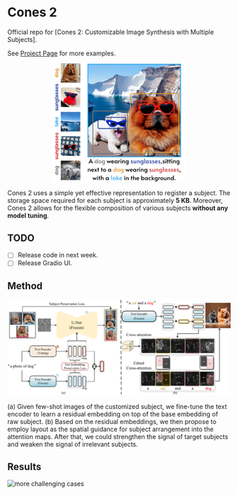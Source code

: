 # Cones 2

Official repo for [Cones 2: Customizable Image Synthesis with Multiple Subjects].

See [Project Page](https://cones-page.github.io/) for more examples.
<div align=center>
<img src="./pics/teaser.png" alt="" width="60%">
</div>
<!-- *(Concept of Composer)* -->

Cones 2 uses a simple yet effective representation to register a subject. The storage space required for each subject is approximately **5 KB**. Moreover, Cones 2 allows for the flexible composition of various subjects **without any model tuning**.


## TODO

- [ ] Release code in next week.
- [ ] Release Gradio UI.

## Method

![method](pics/architecture.png "method")

(a) Given few-shot images of the customized subject, we fine-tune the text encoder to learn a residual embedding on top of the base embedding of raw subject. (b) Based on the residual embeddings, we then propose to employ layout as the spatial guidance for subject arrangement into the attention maps. After that, we could strengthen the signal of target subjects and weaken the signal of irrelevant subjects.

## Results

![more challenging cases](pics/more.png "more challenging cases")



<!-- ## BibTeX -->

<!-- ```bibtex
@article{lhhuang2023composer,
  title={Composer: Creative and Controllable Image Synthesis with Composable Conditions},
  author={Huang, Lianghua and Chen, Di and Liu, Yu and Yujun, Shen and Zhao, Deli and Jingren, Zhou},
  booktitle={arXiv preprint arxiv:2302.09778},
  year={2023}
}
``` -->
